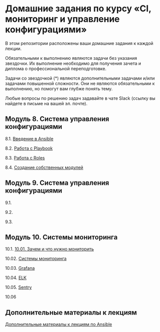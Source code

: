 # Домашние задания по курсу «CI, мониторинг и управление конфигурациями»

В этом репозитории расположены ваши домашние задания к каждой лекции. 

Обязательными к выполнению являются задачи без указания звездочки. Их выполнение необходимо для получения зачета и диплома о профессиональной переподготовке.

Задачи со звездочкой (*) являются дополнительными задачами и/или задачами повышенной сложности. Они не являются обязательными к выполнению, но помогут вам глубже понять тему.

Любые вопросы по решению задач задавайте в чате Slack (ссылку вы найдете в письме на вашей эл. почте).

## Модуль 8. Система управления конфигурациями

8.1. [Введение в Ansible](./08-ansible-01-base/README.md)

8.2. [Работа с Playbook](./08-ansible-02-playbook/README.md)

8.3. [Работа с Roles](./08-ansible-03-role/README.md)

8.4. [Создание собственных модулей](./08-ansible-04-module/README.md)

## Модуль 9. Система управления конфигурациями

9.1.

9.2.

9.3.

## Модуль 10. Системы мониторинга

10.1. [10.01. Зачем и что нужно мониторить](https://github.com/netology-code/mnt-homeworks/tree/master/10-monitoring-01-base)

10.02. [Системы мониторинга](https://github.com/netology-code/mnt-homeworks/tree/master/10-monitoring-02-systems)

10.03. [Grafana](https://github.com/netology-code/mnt-homeworks/tree/master/10-monitoring-03-grafana)

10.04. [ELK](https://github.com/netology-code/mnt-homeworks/tree/master/10-monitoring-04-elk)

10.05. [Sentry](https://github.com/netology-code/mnt-homeworks/tree/master/10-monitoring-05-sentry)

10.06

## Дополнительные материалы к лекциям
[Дополнительные материалы к лекциям по Ansible](https://github.com/netology-code/mnt-homeworks/tree/master/08-ansible-additional)
